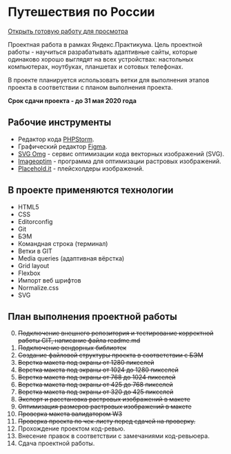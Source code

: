 # Путешествия по России

[Открыть готовую работу для просмотра](https://vanyapr.github.io/russian-travel/)

Проектная работа в рамках Яндекс.Практикума. Цель проектной работы - научиться разрабатывать адаптивные сайты, которые одинаково
хорошо выглядят на всех устройствах: настольных компьютерах, ноутбуках, планшетах и сотовых телефонах.

В проекте планируется использовать ветки для выполнения этапов проекта в соответствии с планом выполнения проекта.

__Срок сдачи проекта - до 31 мая 2020 года__

## Рабочие инструменты

* Редактор кода [PHPStorm](https://jetbrains.com).
* Графический редактор [Figma](https://www.figma.com/).
* [SVG Omg](https://jakearchibald.github.io/svgomg/) - сервис оптимизации кода векторных изображений (SVG).
* [Imageoptim](https://imageoptim.com/) - программа для оптимизации растровых изображений.
* [Placehold.it](https://placeholder.com/) - плейсхолдеры изображений.

## В проекте применяются технологии

* HTML5
* CSS
* Editorconfig
* Git
* БЭМ
* Командная строка (терминал)
* Ветки в GIT
* Media queries (адаптивная вёрстка)
* Grid layout
* Flexbox
* Импорт веб шрифтов
* Normalize.css
* SVG

## План выполнения проектной работы

0. ~~Подключение внешнего репозитория и тестирование корректной работы GIT, написание файла readme.md~~
1. ~~Подключение вендорных библиотек~~
2. ~~Создание файловой структуры проекта в соответствии с БЭМ~~
3. ~~Верстка макета под экраны от 1280 пикселей~~
4. ~~Верстка макета под экраны от 1024 до 1280 пикселей~~
5. ~~Верстка макета под экраны от 768 до 1024 пикселей~~
6. ~~Верстка макета под экраны от 425 до 768 пикселей~~
7. ~~Верстка макета под экраны от 320 до 425 пикселей~~
8. ~~Экспорт и расстановка растровых изображений в макете~~
8. ~~Оптимизация размеров растровых изображений в макете~~
9. ~~Проверка макета валидатором W3~~
10. ~~Проверка проекта по чек-листу перед сдачей на проверку.~~
11. Прохождение проектом код-ревью.
12. Внесение правок в соответствии с замечаниями код-ревьюера.
13. Сдача проектной работы.
